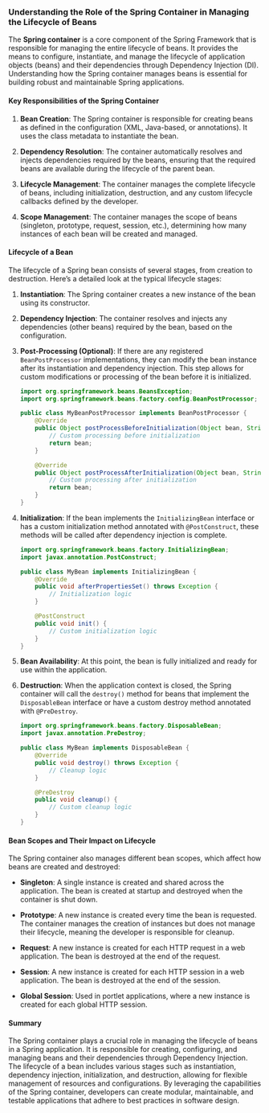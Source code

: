 ### Understanding the Role of the Spring Container in Managing the Lifecycle of Beans

The **Spring container** is a core component of the Spring Framework that is responsible for managing the entire lifecycle of beans. It provides the means to configure, instantiate, and manage the lifecycle of application objects (beans) and their dependencies through Dependency Injection (DI). Understanding how the Spring container manages beans is essential for building robust and maintainable Spring applications.

#### Key Responsibilities of the Spring Container

1. **Bean Creation**: The Spring container is responsible for creating beans as defined in the configuration (XML, Java-based, or annotations). It uses the class metadata to instantiate the bean.

2. **Dependency Resolution**: The container automatically resolves and injects dependencies required by the beans, ensuring that the required beans are available during the lifecycle of the parent bean.

3. **Lifecycle Management**: The container manages the complete lifecycle of beans, including initialization, destruction, and any custom lifecycle callbacks defined by the developer.

4. **Scope Management**: The container manages the scope of beans (singleton, prototype, request, session, etc.), determining how many instances of each bean will be created and managed.

#### Lifecycle of a Bean

The lifecycle of a Spring bean consists of several stages, from creation to destruction. Here’s a detailed look at the typical lifecycle stages:

1. **Instantiation**: The Spring container creates a new instance of the bean using its constructor.

2. **Dependency Injection**: The container resolves and injects any dependencies (other beans) required by the bean, based on the configuration.

3. **Post-Processing (Optional)**: If there are any registered `BeanPostProcessor` implementations, they can modify the bean instance after its instantiation and dependency injection. This step allows for custom modifications or processing of the bean before it is initialized.

   ```java
   import org.springframework.beans.BeansException;
   import org.springframework.beans.factory.config.BeanPostProcessor;

   public class MyBeanPostProcessor implements BeanPostProcessor {
       @Override
       public Object postProcessBeforeInitialization(Object bean, String beanName) throws BeansException {
           // Custom processing before initialization
           return bean;
       }

       @Override
       public Object postProcessAfterInitialization(Object bean, String beanName) throws BeansException {
           // Custom processing after initialization
           return bean;
       }
   }
   ```

4. **Initialization**: If the bean implements the `InitializingBean` interface or has a custom initialization method annotated with `@PostConstruct`, these methods will be called after dependency injection is complete.

   ```java
   import org.springframework.beans.factory.InitializingBean;
   import javax.annotation.PostConstruct;

   public class MyBean implements InitializingBean {
       @Override
       public void afterPropertiesSet() throws Exception {
           // Initialization logic
       }

       @PostConstruct
       public void init() {
           // Custom initialization logic
       }
   }
   ```

5. **Bean Availability**: At this point, the bean is fully initialized and ready for use within the application.

6. **Destruction**: When the application context is closed, the Spring container will call the `destroy()` method for beans that implement the `DisposableBean` interface or have a custom destroy method annotated with `@PreDestroy`.

   ```java
   import org.springframework.beans.factory.DisposableBean;
   import javax.annotation.PreDestroy;

   public class MyBean implements DisposableBean {
       @Override
       public void destroy() throws Exception {
           // Cleanup logic
       }

       @PreDestroy
       public void cleanup() {
           // Custom cleanup logic
       }
   }
   ```

#### Bean Scopes and Their Impact on Lifecycle

The Spring container also manages different bean scopes, which affect how beans are created and destroyed:

- **Singleton**: A single instance is created and shared across the application. The bean is created at startup and destroyed when the container is shut down.
  
- **Prototype**: A new instance is created every time the bean is requested. The container manages the creation of instances but does not manage their lifecycle, meaning the developer is responsible for cleanup.

- **Request**: A new instance is created for each HTTP request in a web application. The bean is destroyed at the end of the request.

- **Session**: A new instance is created for each HTTP session in a web application. The bean is destroyed at the end of the session.

- **Global Session**: Used in portlet applications, where a new instance is created for each global HTTP session.

#### Summary

The Spring container plays a crucial role in managing the lifecycle of beans in a Spring application. It is responsible for creating, configuring, and managing beans and their dependencies through Dependency Injection. The lifecycle of a bean includes various stages such as instantiation, dependency injection, initialization, and destruction, allowing for flexible management of resources and configurations. By leveraging the capabilities of the Spring container, developers can create modular, maintainable, and testable applications that adhere to best practices in software design.